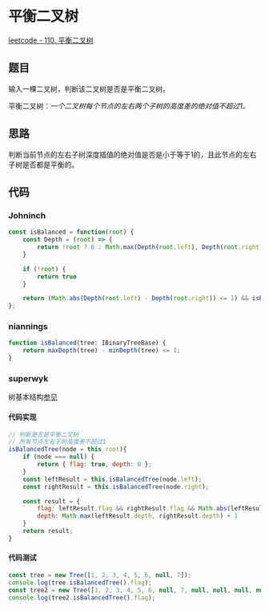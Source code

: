 # 平衡二叉树

[leetcode - 110. 平衡二叉树](https://leetcode-cn.com/problems/balanced-binary-tree/)

## 题目
输入一棵二叉树，判断该二叉树是否是平衡二叉树。

平衡二叉树：*一个二叉树每个节点的左右两个子树的高度差的绝对值不超过1。*

## 思路
判断当前节点的左右子树深度插值的绝对值是否是小于等于1的，且此节点的左右子树是否都是平衡的。

## 代码

### Johninch
```js
const isBalanced = function(root) {
    const Depth = (root) => {
        return !root ? 0 : Math.max(Depth(root.left), Depth(root.right)) + 1
    }

    if (!root) {
        return true
    }

    return (Math.abs(Depth(root.left) - Depth(root.right)) <= 1) && isBalanced(root.left) && isBalanced(root.right)
};
```

### niannings
```ts
function isBalanced(tree: IBinaryTreeBase) {
    return maxDepth(tree) - minDepth(tree) <= 1;
}
```

### superwyk
树基本结构[参见](/Roundtable/Algorithm/Tree-and-Binary-Tree/inorder-traversal.html#%E6%A0%91%E5%9F%BA%E6%9C%AC%E7%BB%93%E6%9E%84)
#### 代码实现
```js
// 判断是否是平衡二叉树
// 所有节点左右子树高度差不超过1
isBalancedTree(node = this.root){
    if (node === null) {
        return { flag: true, depth: 0 };
    }
    const leftResult = this.isBalancedTree(node.left);
    const rightResult = this.isBalancedTree(node.right);

    const result = {
        flag: leftResult.flag && rightResult.flag && Math.abs(leftResult.depth - rightResult.depth) <= 1,
        depth: Math.max(leftResult.depth, rightResult.depth) + 1
    }
    return result;
}
```

#### 代码测试
```js
const tree = new Tree([1, 2, 3, 4, 5, 6, null, 7]);
console.log(tree.isBalancedTree().flag);
const tree2 = new Tree([1, 2, 3, 4, 5, 6, null, 7, null, null, null, null, null, 8]);
console.log(tree2.isBalancedTree().flag);
```